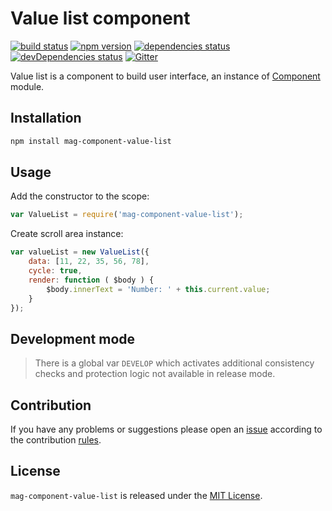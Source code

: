 Value list component
====================

[![build status](https://img.shields.io/travis/magsdk/component-value-list.svg?style=flat-square)](https://travis-ci.org/magsdk/component-value-list)
[![npm version](https://img.shields.io/npm/v/mag-component-value-list.svg?style=flat-square)](https://www.npmjs.com/package/mag-component-value-list)
[![dependencies status](https://img.shields.io/david/magsdk/component-value-list.svg?style=flat-square)](https://david-dm.org/magsdk/component-value-list)
[![devDependencies status](https://img.shields.io/david/dev/magsdk/component-value-list.svg?style=flat-square)](https://david-dm.org/magsdk/component-value-list?type=dev)
[![Gitter](https://img.shields.io/badge/gitter-join%20chat-blue.svg?style=flat-square)](https://gitter.im/DarkPark/magsdk)


Value list is a component to build user interface, an instance of [Component](https://github.com/stbsdk/component) module.


## Installation ##

```bash
npm install mag-component-value-list
```


## Usage ##

Add the constructor to the scope:

```js
var ValueList = require('mag-component-value-list');
```

Create scroll area instance:

```js
var valueList = new ValueList({
    data: [11, 22, 35, 56, 78],
    cycle: true,
    render: function ( $body ) {
        $body.innerText = 'Number: ' + this.current.value;
    }
});
```


## Development mode ##

> There is a global var `DEVELOP` which activates additional consistency checks and protection logic not available in release mode.


## Contribution ##

If you have any problems or suggestions please open an [issue](https://github.com/magsdk/component-value-list/issues)
according to the contribution [rules](.github/contributing.md).


## License ##

`mag-component-value-list` is released under the [MIT License](license.md).
